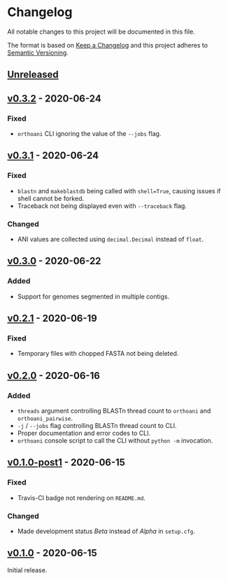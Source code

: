 # Changelog
All notable changes to this project will be documented in this file.

The format is based on [Keep a Changelog](http://keepachangelog.com/en/1.0.0/)
and this project adheres to [Semantic Versioning](http://semver.org/spec/v2.0.0.html).

## [Unreleased]
[Unreleased]: https://github.com/althonos/orthoani/compare/v0.3.2...HEAD

## [v0.3.2] - 2020-06-24
[v0.3.2]: https://github.com/althonos/orthoani/compare/v0.3.1...v0.3.2
### Fixed
- `orthoani` CLI ignoring the value of the `--jobs` flag.

## [v0.3.1] - 2020-06-24
[v0.3.1]: https://github.com/althonos/orthoani/compare/v0.3.0...v0.3.1
### Fixed
- `blastn` and `makeblastdb` being called with `shell=True`, causing issues
  if shell cannot be forked.
- Traceback not being displayed even with `--traceback` flag.
### Changed
- ANI values are collected using `decimal.Decimal` instead of `float`.

## [v0.3.0] - 2020-06-22
[v0.3.0]: https://github.com/althonos/orthoani/compare/v0.2.1...v0.3.0
### Added
- Support for genomes segmented in multiple contigs.

## [v0.2.1] - 2020-06-19
[v0.2.1]: https://github.com/althonos/orthoani/compare/v0.2.0...v0.2.1
### Fixed
- Temporary files with chopped FASTA not being deleted.

## [v0.2.0] - 2020-06-16
[v0.2.0]: https://github.com/althonos/orthoani/compare/v0.1.0-post1...v0.2.0
### Added
- `threads` argument controlling BLASTn thread count to `orthoani` and `orthoani_pairwise`.
- `-j` / `--jobs` flag controlling BLASTn thread count to CLI.
- Proper documentation and error codes to CLI.
- `orthoani` console script to call the CLI without `python -m` invocation.

## [v0.1.0-post1] - 2020-06-15
[v0.1.0-post1]: https://github.com/althonos/orthoani/compare/v0.1.0...v0.1.0-post1
### Fixed
- Travis-CI badge not rendering on `README.md`.
### Changed
- Made development status *Beta* instead of *Alpha* in `setup.cfg`.

## [v0.1.0] - 2020-06-15
[v0.1.0]: https://github.com/althonos/orthoani/compare/21725fe...v0.1.9
Initial release.

